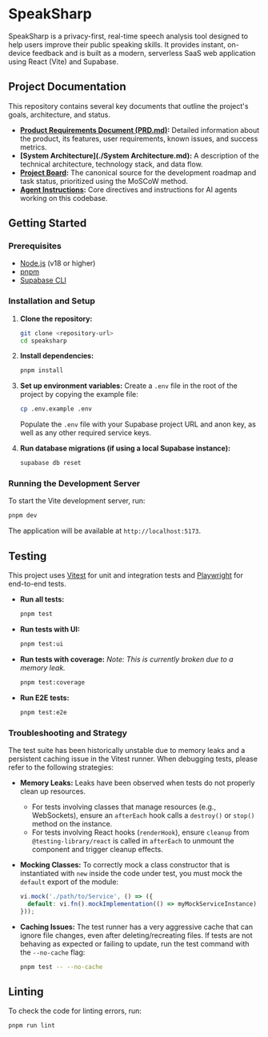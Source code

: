 # SpeakSharp

SpeakSharp is a privacy-first, real-time speech analysis tool designed to help users improve their public speaking skills. It provides instant, on-device feedback and is built as a modern, serverless SaaS web application using React (Vite) and Supabase.

## Project Documentation

This repository contains several key documents that outline the project's goals, architecture, and status.

*   **[Product Requirements Document (PRD.md)](./PRD.md):** Detailed information about the product, its features, user requirements, known issues, and success metrics.
*   **[System Architecture](./System Architecture.md):** A description of the technical architecture, technology stack, and data flow.
*   **[Project Board](./PROJECT_BOARD.md):** The canonical source for the development roadmap and task status, prioritized using the MoSCoW method.
*   **[Agent Instructions](./AGENTS.md):** Core directives and instructions for AI agents working on this codebase.

## Getting Started

### Prerequisites

*   [Node.js](https://nodejs.org/) (v18 or higher)
*   [pnpm](https://pnpm.io/)
*   [Supabase CLI](https://supabase.com/docs/guides/cli)

### Installation and Setup

1.  **Clone the repository:**
    ```bash
    git clone <repository-url>
    cd speaksharp
    ```

2.  **Install dependencies:**
    ```bash
    pnpm install
    ```

3.  **Set up environment variables:**
    Create a `.env` file in the root of the project by copying the example file:
    ```bash
    cp .env.example .env
    ```
    Populate the `.env` file with your Supabase project URL and anon key, as well as any other required service keys.

4.  **Run database migrations (if using a local Supabase instance):**
    ```bash
    supabase db reset
    ```

### Running the Development Server

To start the Vite development server, run:

```bash
pnpm dev
```

The application will be available at `http://localhost:5173`.

## Testing

This project uses [Vitest](https://vitest.dev/) for unit and integration tests and [Playwright](https://playwright.dev/) for end-to-end tests.

*   **Run all tests:**
    ```bash
    pnpm test
    ```

*   **Run tests with UI:**
    ```bash
    pnpm test:ui
    ```

*   **Run tests with coverage:**
    *Note: This is currently broken due to a memory leak.*
    ```bash
    pnpm test:coverage
    ```

*   **Run E2E tests:**
    ```bash
    pnpm test:e2e
    ```

### Troubleshooting and Strategy

The test suite has been historically unstable due to memory leaks and a persistent caching issue in the Vitest runner. When debugging tests, please refer to the following strategies:

*   **Memory Leaks:** Leaks have been observed when tests do not properly clean up resources.
    *   For tests involving classes that manage resources (e.g., WebSockets), ensure an `afterEach` hook calls a `destroy()` or `stop()` method on the instance.
    *   For tests involving React hooks (`renderHook`), ensure `cleanup` from `@testing-library/react` is called in `afterEach` to unmount the component and trigger cleanup effects.

*   **Mocking Classes:** To correctly mock a class constructor that is instantiated with `new` inside the code under test, you must mock the `default` export of the module:
    ```javascript
    vi.mock('./path/to/Service', () => ({
      default: vi.fn().mockImplementation(() => myMockServiceInstance)
    }));
    ```

*   **Caching Issues:** The test runner has a very aggressive cache that can ignore file changes, even after deleting/recreating files. If tests are not behaving as expected or failing to update, run the test command with the `--no-cache` flag:
    ```bash
    pnpm test -- --no-cache
    ```

## Linting

To check the code for linting errors, run:

```bash
pnpm run lint
```
